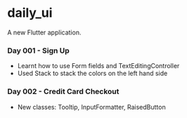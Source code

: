 # daily_ui

A new Flutter application.

### Day 001 - Sign Up
- Learnt how to use Form fields and TextEditingController
- Used Stack to stack the colors on the left hand side


### Day 002 - Credit Card Checkout
- New classes: Tooltip, InputFormatter, RaisedButton